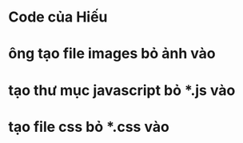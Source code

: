 # Code của Hiếu
# ông tạo file images bỏ ảnh vào
# tạo thư mục javascript bỏ *.js vào
# tạo file css bỏ *.css vào

